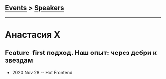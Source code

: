 ## [Events](../README.md) > [Speakers](../speakers.md)
---

# Анастасия X

## Feature-first подход. Наш опыт: через дебри к звездам
- 2020 Nov 28 -- Hot Frontend    
